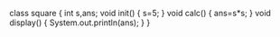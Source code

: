 class square
{
    int s,ans;
    void init()
    {
        s=5;
    }
    void calc()
    {
        ans=s*s;
    }
    void display()
    {
        System.out.println(ans);
    }
}
        
